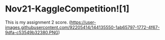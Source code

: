 # Nov21-KaggleCompetition![1]
This is my assignment 2 score.
(https://user-images.githubusercontent.com/92205414/144135550-1ab65797-1772-4f67-9dfa-c53549b32380.PNG)
